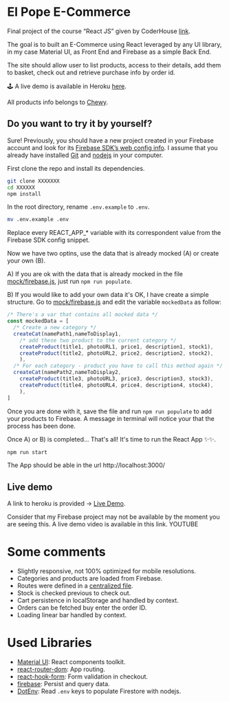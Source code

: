 # El Pope E-Commerce
Final project of the course “React JS” given by CoderHouse [link](https://www.coderhouse.com/online/reactjs).

The goal is to built an E-Commerce using React leveraged by any UI library, in my case 
Material UI, as Front End and Firebase as a simple Back End.

The site should allow user to list products, access to their details, add them to basket, check out and retrieve purchase info by order id.

🕹 A live demo is available in Heroku [here](http://elpope.herokuapp.com/).

All products info belongs to [Chewy](https://www.chewy.com/).

## Do you want to try it by yourself?
Sure! Previously, you should have a new project created in your Firebase account and look for its [Firebase SDK’s web config info](https://firebase.google.com/docs/web/setup#config-object). I assume that you already have installed [Git](https://git-scm.com/) and [nodejs](https://nodejs.org/en/) in your computer.

First clone the repo and install its dependencies.
```bash
git clone XXXXXXX
cd XXXXXX
npm install
```

In the root directory, rename `.env.example`  to `.env`.
```bash
mv .env.example .env
```

Replace every REACT_APP_* variable with its correspondent value from the Firebase SDK config snippet.

Now we have two optins, use the data that is already mocked (A) or create your own (B).

A) If you are ok with the data that is already mocked in the file [mock/firebase.js](./mock/firebase.js), just run `npm run populate`.

B) If you would like to add your own data it's OK, I have create a simple structure. Go to [mock/firebase.js](./mock/firebase.js) and edit the variable `mockedData` as follow:
```javascript
/* There's a var that contains all mocked data */
const mockedData = [
  /* Create a new category */
  createCat(namePath1,nameToDisplay1,
    /* add these two product to the current category */
    createProduct(title1, photoURL1, price1, description1, stock1),
    createProduct(title2, photoURL2, price2, description2, stock2),
    ),
  /* For each category - product you have to call this method again */
  createCat(namePath2,nameToDisplay2,
    createProduct(title3, photoURL3, price3, description3, stock3),
    createProduct(title4, photoURL4, price4, description4, stock4),
    ),
]
```
Once you are done with it, save the file and run `npm run populate` to add your products to Firebase. A message in terminal will notice your that the process has been done.


Once A) or B) is completed... That's all! It's time to run the React App ✨✨.
```bash
npm run start
```
The App should be able in the url http://localhost:3000/

## Live demo
A link to heroku is provided -> [Live Demo](http://elpope.herokuapp.com/).

Consider that my Firebase project may not be available by the moment you are seeing this. A live demo video is available in this link. YOUTUBE

# Some comments
* Slightly responsive, not 100% optimized for mobile resolutions.
* Categories and products are loaded from Firebase.
* Routes were defined in a [centralized file](./src/app/routes/index.js).
* Stock is checked previous to check out.
* Cart persistence in localStorage and handled by context.
* Orders can be fetched buy enter the order ID.
* Loading linear bar handled by context.

# Used Libraries
* [Material UI](https://material-ui.com/): React components toolkit.
* [react-router-dom](https://github.com/ReactTraining/react-router): App routing.
* [react-hook-form](https://react-hook-form.com/): Form validation in checkout.
* [firebase](https://www.npmjs.com/package/firebase): Persist and query data.
* [DotEnv](https://www.npmjs.com/package/dotenv): Read `.env` keys to populate Firestore with nodejs.